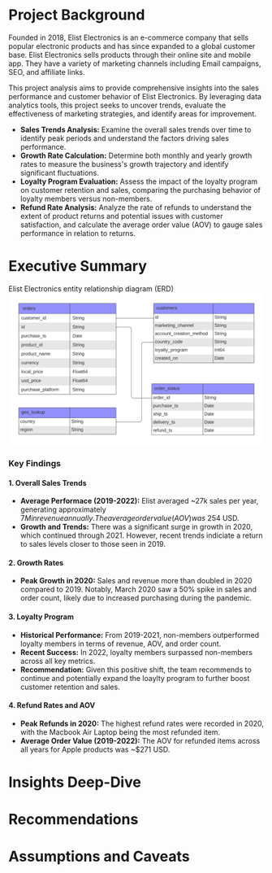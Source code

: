 # Project Background
Founded in 2018, Elist Electronics is an e-commerce company that sells popular electronic products and has since expanded to a global customer base.  Elist Electronics sells products through their online site and mobile app.  They have a variety of marketing channels including Email campaigns, SEO, and affiliate links.  

This project analysis aims to provide comprehensive insights into the sales performance and customer behavior of Elist Electronics.  By leveraging data analytics tools, this project seeks to uncover trends, evaluate the effectiveness of marketing strategies, and identify areas for improvement.

- **Sales Trends Analysis:**  Examine the overall sales trends over time to identify peak periods and understand the factors driving sales performance.
- **Growth Rate Calculation:** Determine both monthly and yearly growth rates to measure the business's growth trajectory and identify significant fluctuations.
- **Loyalty Program Evaluation:** Assess the impact of the loyalty program on customer retention and sales, comparing the purchasing behavior of loyalty members versus non-members.
- **Refund Rate Analysis:** Analyze the rate of refunds to understand the extent of product returns and potential issues with customer satisfaction, and calculate the average order value (AOV) to gauge sales performance in relation to returns.

# Executive Summary
Elist Electronics entity relationship diagram (ERD)
![Entity Relationship Diagram (ERD) for Elist Electronics Store.](https://github.com/jenncash29/Elist-Electronics-Store-Project/blob/main/Elist%20Electronics%20ERD.png)

### Key Findings

#### **1. Overall Sales Trends**
- **Average Performace (2019-2022):** Elist averaged ~27k sales per year, generating approximately $7M in revenue annually.  The average order value (AOV) was ~$254 USD.
- **Growth and Trends:** There was a significant surge in growth in 2020, which continued through 2021.  However, recent trends indiciate a return to sales levels closer to those seen in 2019.

#### **2. Growth Rates**
- **Peak Growth in 2020:** Sales and revenue more than doubled in 2020 compared to 2019.  Notably, March 2020 saw a 50% spike in sales and order count, likely due to increased purchasing during the pandemic.

#### **3. Loyalty Program**
- **Historical Performance:** From 2019-2021, non-members outperformed loyalty members in terms of revenue, AOV, and order count.
- **Recent Success:**  In 2022, loyalty members surpassed non-members across all key metrics.
- **Recommendation:** Given this positive shift, the team recommends to continue and potentially expand the loaylty program to further boost customer retention and sales.

#### **4. Refund Rates and AOV**
- **Peak Refunds in 2020:** The highest refund rates were recorded in 2020, with the Macbook Air Laptop being the most refunded item.
- **Average Order Value (2019-2022):** The AOV for refunded items across all years for Apple products was ~$271 USD.    

# Insights Deep-Dive

# Recommendations

# Assumptions and Caveats

